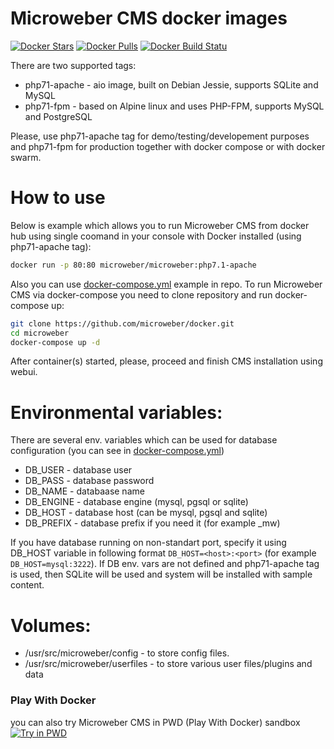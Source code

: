 # Microweber CMS docker images

[![Docker Stars](https://img.shields.io/docker/stars/microweber/microweber.svg)](https://hub.docker.com/r/microweber/microweber) [![Docker Pulls](https://img.shields.io/docker/pulls/microweber/microweber.svg)](https://hub.docker.com/r/microweber/microweber) [![Docker Build Statu](https://img.shields.io/docker/build/microweber/microweber.svg)](https://hub.docker.com/r/microweber/microweber/)

There are two supported tags:
- php71-apache - aio image, built on Debian Jessie, supports SQLite and MySQL
- php71-fpm - based on Alpine linux and uses PHP-FPM, supports MySQL and PostgreSQL
 
Please, use php71-apache tag for demo/testing/developement purposes and php71-fpm for production together with docker compose or with docker swarm.

# How to use 
Below is example which allows you to run Microweber CMS from docker hub using single coomand in your console with Docker installed (using php71-apache tag):
```sh
docker run -p 80:80 microweber/microweber:php7.1-apache
```
Also you can use [docker-compose.yml](https://github.com/microweber/docker/blob/master/docker-compose.yml) example in repo. To run Microweber CMS via docker-compose you need to clone repository and run docker-compose up:
```sh
git clone https://github.com/microweber/docker.git
cd microweber
docker-compose up -d
```
After container(s) started, please, proceed and finish CMS installation using webui.

# Environmental variables:
There are several env. variables which can be used for database configuration (you can see in [docker-compose.yml](https://github.com/microweber/docker/blob/master/docker-compose.yml))
- DB_USER - database user
- DB_PASS - database password
- DB_NAME - databaase name
- DB_ENGINE - database engine (mysql, pgsql or sqlite)
- DB_HOST - database host (can be mysql, pgsql and sqlite)
- DB_PREFIX - database prefix if you need it (for example _mw)

If you have database running on non-standart port, specify it using DB_HOST variable in following format `DB_HOST=<host>:<port>` (for example `DB_HOST=mysql:3222`). If DB env. vars are not defined and php71-apache tag is used, then SQLite will be used and system will be installed with sample content.

# Volumes:
- /usr/src/microweber/config - to store config files.
- /usr/src/microweber/userfiles - to store various user files/plugins and data

### Play With Docker
you can also try Microweber CMS in PWD (Play With Docker) sandbox
[![Try in PWD](https://raw.githubusercontent.com/microweber/docker/master/pwd_badge.png)](http://play-with-docker.com/?stack=https://raw.githubusercontent.com/microweber/docker/master/stack.yml) 
